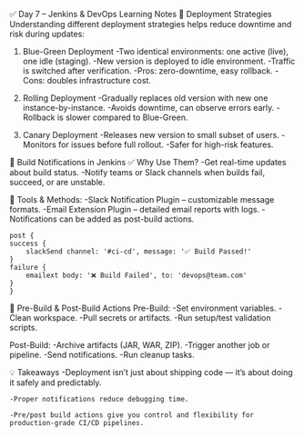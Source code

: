 ✅ Day 7 – Jenkins & DevOps Learning Notes
🔁 Deployment Strategies
Understanding different deployment strategies helps reduce downtime and risk during updates:

1. Blue-Green Deployment
    -Two identical environments: one active (live), one idle (staging).
    -New version is deployed to idle environment.
    -Traffic is switched after verification.
    -Pros: zero-downtime, easy rollback.
    -Cons: doubles infrastructure cost.

2. Rolling Deployment
    -Gradually replaces old version with new one instance-by-instance.
    -Avoids downtime, can observe errors early.
    -Rollback is slower compared to Blue-Green.

3. Canary Deployment
    -Releases new version to small subset of users.
    -Monitors for issues before full rollout.
    -Safer for high-risk features.

📣 Build Notifications in Jenkins
✅ Why Use Them?
    -Get real-time updates about build status.
    -Notify teams or Slack channels when builds fail, succeed, or are unstable.

🔧 Tools & Methods:
    -Slack Notification Plugin – customizable message formats.
    -Email Extension Plugin – detailed email reports with logs.
    -Notifications can be added as post-build actions.

    post {
    success {
        slackSend channel: '#ci-cd', message: '✅ Build Passed!'
    }
    failure {
        emailext body: '❌ Build Failed', to: 'devops@team.com'
    }
    }

🔄 Pre-Build & Post-Build Actions
Pre-Build:
    -Set environment variables.
    -Clean workspace.
    -Pull secrets or artifacts.
    -Run setup/test validation scripts.

Post-Build:
    -Archive artifacts (JAR, WAR, ZIP).
    -Trigger another job or pipeline.
    -Send notifications.
    -Run cleanup tasks.

💡 Takeaways
    -Deployment isn’t just about shipping code — it’s about doing it safely and predictably.

    -Proper notifications reduce debugging time.

    -Pre/post build actions give you control and flexibility for production-grade CI/CD pipelines.